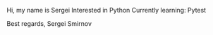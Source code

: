 Hi, my name is Sergei
Interested in Python
Currently learning: Pytest

Best regards,
Sergei Smirnov
